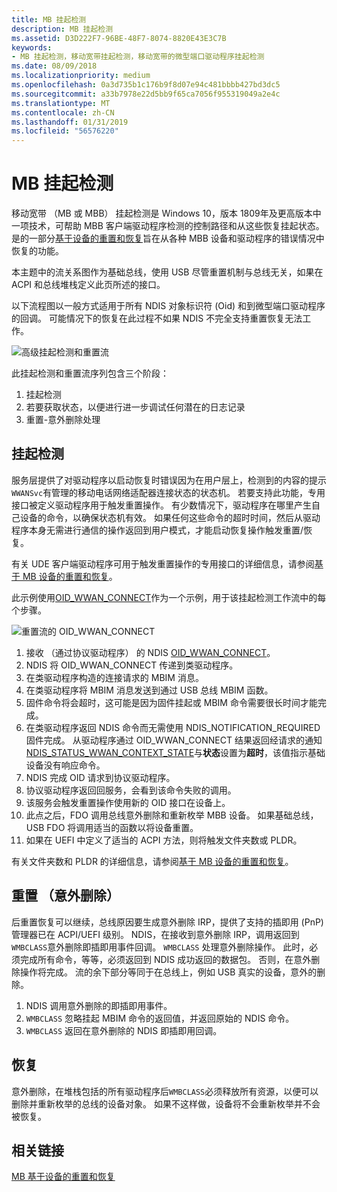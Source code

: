 ```yaml
---
title: MB 挂起检测
description: MB 挂起检测
ms.assetid: D3D222F7-96BE-48F7-8074-8820E43E3C7B
keywords:
- MB 挂起检测，移动宽带挂起检测，移动宽带的微型端口驱动程序挂起检测
ms.date: 08/09/2018
ms.localizationpriority: medium
ms.openlocfilehash: 0a3d735b1c176b9f8d07e94c481bbbb427bd3dc5
ms.sourcegitcommit: a33b7978e22d5bb9f65ca7056f955319049a2e4c
ms.translationtype: MT
ms.contentlocale: zh-CN
ms.lasthandoff: 01/31/2019
ms.locfileid: "56576220"
---
```

# <a name="mb-hang-detection"></a>MB 挂起检测

移动宽带 （MB 或 MBB） 挂起检测是 Windows 10，版本 1809年及更高版本中一项技术，可帮助 MBB 客户端驱动程序检测的控制路径和从这些恢复挂起状态。 是的一部分[基于设备的重置和恢复](mb-device-based-reset-and-recovery.md)旨在从各种 MBB 设备和驱动程序的错误情况中恢复的功能。 

本主题中的流关系图作为基础总线，使用 USB 尽管重置机制与总线无关，如果在 ACPI 和总线堆栈定义此页所述的接口。 

以下流程图以一般方式适用于所有 NDIS 对象标识符 (Oid) 和到微型端口驱动程序的回调。 可能情况下的恢复在此过程不如果 NDIS 不完全支持重置恢复无法工作。

![高级挂起检测和重置流](images/mb-self-healing-hang-detection-highlevel.png "高级挂起检测和重置流。")

此挂起检测和重置流序列包含三个阶段：

1. 挂起检测 
2. 若要获取状态，以便进行进一步调试任何潜在的日志记录
3. 重置-意外删除处理

## <a name="hang-detection"></a>挂起检测

服务层提供了对驱动程序以启动恢复时错误因为在用户层上，检测到的内容的提示`WWANSvc`有管理的移动电话网络适配器连接状态的状态机。 若要支持此功能，专用接口被定义驱动程序用于触发重置操作。 有少数情况下，驱动程序在哪里产生自己设备的命令，以确保状态机有效。 如果任何这些命令的超时时间，然后从驱动程序本身无需进行通信的操作返回到用户模式，才能启动恢复操作触发重置/恢复。 

有关 UDE 客户端驱动程序可用于触发重置操作的专用接口的详细信息，请参阅[基于 MB 设备的重置和恢复](mb-device-based-reset-and-recovery.md#reset-recovery-for-ude-devices)。

此示例使用[OID_WWAN_CONNECT](oid-wwan-connect.md)作为一个示例，用于该挂起检测工作流中的每个步骤。 

![重置流的 OID_WWAN_CONNECT](images/mb-self-healing-hang-detection-wwanconnect-flow.png "重置 OID_WWAN_CONNECT 的流。")

1. 接收 （通过协议驱动程序） 的 NDIS [OID_WWAN_CONNECT](oid-wwan-connect.md)。
2. NDIS 将 OID_WWAN_CONNECT 传递到类驱动程序。
3. 在类驱动程序构造的连接请求的 MBIM 消息。
4. 在类驱动程序将 MBIM 消息发送到通过 USB 总线 MBIM 函数。 
5. 固件命令将会超时，这可能是因为固件挂起或 MBIM 命令需要很长时间才能完成。
6. 在类驱动程序返回 NDIS 命令而无需使用 NDIS_NOTIFICATION_REQUIRED 固件完成。 从驱动程序通过 OID_WWAN_CONNECT 结果返回经请求的通知[NDIS_STATUS_WWAN_CONTEXT_STATE](ndis-status-wwan-context-state.md)与**状态**设置为**超时**，该值指示基础设备没有响应命令。 
7. NDIS 完成 OID 请求到协议驱动程序。
8. 协议驱动程序返回回服务，会看到该命令失败的调用。
9. 该服务会触发重置操作使用新的 OID 接口在设备上。 
10. 此点之后，FDO 调用总线意外删除和重新枚举 MBB 设备。 如果基础总线，USB FDO 将调用适当的函数以将设备重置。 
11. 如果在 UEFI 中定义了适当的 ACPI 方法，则将触发文件夹数或 PLDR。

有关文件夹数和 PLDR 的详细信息，请参阅[基于 MB 设备的重置和恢复](mb-device-based-reset-and-recovery.md#device-based-resets)。

## <a name="reset-surprise-removal"></a>重置 （意外删除）

后重置恢复可以继续，总线原因要生成意外删除 IRP，提供了支持的插即用 (PnP) 管理器已在 ACPI/UEFI 级别。 NDIS，在接收到意外删除 IRP，调用返回到`WMBCLASS`意外删除即插即用事件回调。 `WMBCLASS` 处理意外删除操作。 此时，必须完成所有命令，等等，必须返回到 NDIS 成功返回的数据包。 否则，在意外删除操作将完成。 流的余下部分等同于在总线上，例如 USB 真实的设备，意外的删除。 

1. NDIS 调用意外删除的即插即用事件。
2. `WMBCLASS` 忽略挂起 MBIM 命令的返回值，并返回原始的 NDIS 命令。 
3. `WMBCLASS` 返回在意外删除的 NDIS 即插即用回调。

## <a name="recovery"></a>恢复

意外删除，在堆栈包括的所有驱动程序后`WMBCLASS`必须释放所有资源，以便可以删除并重新枚举的总线的设备对象。 如果不这样做，设备将不会重新枚举并不会被恢复。

## <a name="related-links"></a>相关链接

[MB 基于设备的重置和恢复](mb-device-based-reset-and-recovery.md)
